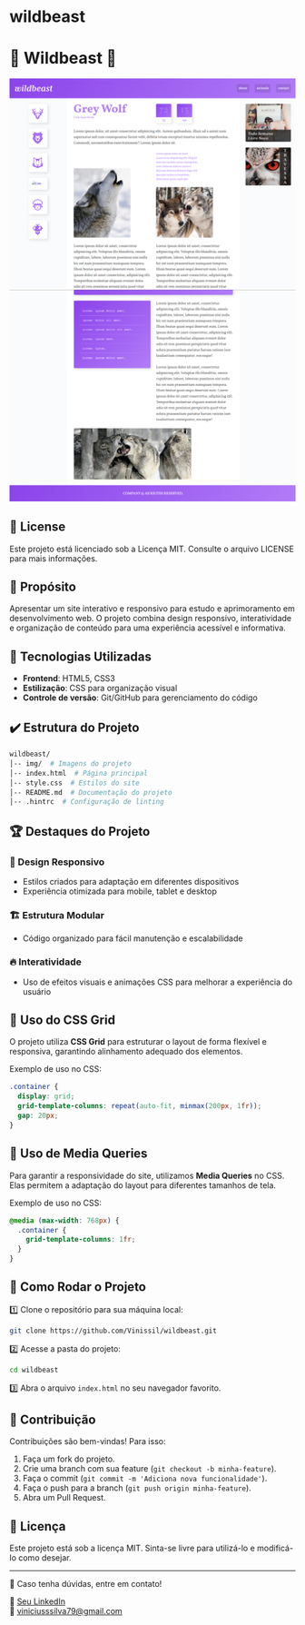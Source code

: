 # wildbeast
# 🚀 Wildbeast 🐾

![ladingpage](https://github.com/Vinissil/wildbeast/blob/master/img/wildbeastpage.png)
![ladingpage](https://github.com/Vinissil/wildbeast/blob/master/img/homewild.png)

## 📜 License

Este projeto está licenciado sob a Licença MIT. Consulte o arquivo LICENSE para mais informações.

## 🧠 Propósito

Apresentar um site interativo e responsivo para estudo e aprimoramento em desenvolvimento web. O projeto combina design responsivo, interatividade e organização de conteúdo para uma experiência acessível e informativa.

## 🔧 Tecnologias Utilizadas

- **Frontend**: HTML5, CSS3
- **Estilização**: CSS para organização visual
- **Controle de versão**: Git/GitHub para gerenciamento do código

## ✔️ Estrutura do Projeto

```bash
wildbeast/
│-- img/  # Imagens do projeto
│-- index.html  # Página principal
│-- style.css  # Estilos do site
│-- README.md  # Documentação do projeto
│-- .hintrc  # Configuração de linting
```

## 🏆 Destaques do Projeto

### 📱 Design Responsivo

- Estilos criados para adaptação em diferentes dispositivos
- Experiência otimizada para mobile, tablet e desktop

### 🏗️ Estrutura Modular

- Código organizado para fácil manutenção e escalabilidade

### 🔥 Interatividade

- Uso de efeitos visuais e animações CSS para melhorar a experiência do usuário

## 🎨 Uso do CSS Grid

O projeto utiliza **CSS Grid** para estruturar o layout de forma flexível e responsiva, garantindo alinhamento adequado dos elementos.

Exemplo de uso no CSS:

```css
.container {
  display: grid;
  grid-template-columns: repeat(auto-fit, minmax(200px, 1fr));
  gap: 20px;
}
```

## 📱 Uso de Media Queries

Para garantir a responsividade do site, utilizamos **Media Queries** no CSS. Elas permitem a adaptação do layout para diferentes tamanhos de tela.

Exemplo de uso no CSS:

```css
@media (max-width: 768px) {
  .container {
    grid-template-columns: 1fr;
  }
}
```

## 🚀 Como Rodar o Projeto

1️⃣ Clone o repositório para sua máquina local:

```bash
git clone https://github.com/Vinissil/wildbeast.git
```

2️⃣ Acesse a pasta do projeto:

```bash
cd wildbeast
```

3️⃣ Abra o arquivo `index.html` no seu navegador favorito.

## 🤝 Contribuição

Contribuições são bem-vindas! Para isso:

1. Faça um fork do projeto.
2. Crie uma branch com sua feature (`git checkout -b minha-feature`).
3. Faça o commit (`git commit -m 'Adiciona nova funcionalidade'`).
4. Faça o push para a branch (`git push origin minha-feature`).
5. Abra um Pull Request.

## 📜 Licença

Este projeto está sob a licença MIT. Sinta-se livre para utilizá-lo e modificá-lo como desejar.

---

📩 Caso tenha dúvidas, entre em contato!

🔗 [Seu LinkedIn](https://www.linkedin.com/in/viniciusouza1/)  
📧 viniciusssilva79@gmail.com
